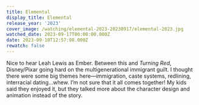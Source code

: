 ```yaml
---
title: Elemental
display_title: Elemental
release_year: '2023'
cover_image: /watching/elemental-2023-20230917/elemental-2023.jpg
watched_date: 2023-09-17T00:00:00.000Z
date: 2023-09-18T12:57:08.000Z
rewatch: false
---
```

Nice to hear Leah Lewis as Ember. Between this and _Turning Red_, Disney/Pixar going hard on the multigenerational immigrant guilt. I thought there were some big themes here—immigration, caste systems, redlining, interracial dating…whew. I’m not sure that it all comes together! My kids said they enjoyed it, but they talked more about the character design and animation instead of the story.
